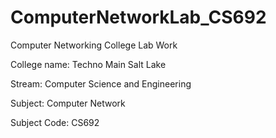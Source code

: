 # ComputerNetworkLab_CS692

Computer Networking College Lab Work

College name: Techno Main Salt Lake

Stream: Computer Science and Engineering

Subject: Computer Network

Subject Code: CS692
